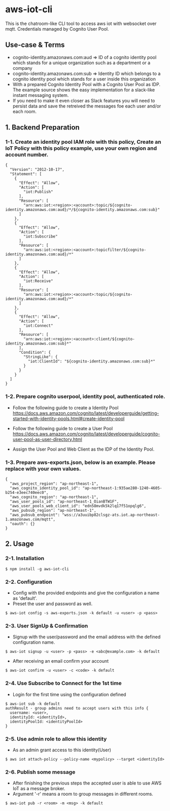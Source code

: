 # aws-iot-cli
This is the chatroom-like CLI tool to access aws iot with websocket over mqtt. Credentials managed by Cognito User Pool.

## Use-case & Terms
* cognito-identity.amazonaws.com:aud => ID of a cognito identity pool which stands for a unique organization such as a department or a company
* cognito-identity.amazonaws.com:sub => Identity ID which belongs to a cognito identity pool which stands for a user inside this organization
* With a prepared Cognito Identity Pool with a Cognito User Pool as IDP. The example source shows the easy implementation for a slack-like instant messaging system.
* If you need to make it even closer as Slack features you will need to persist data and save the retreived the messages foe each user and/or each room.

## 1. Backend Preparation
### 1-1. Create an identity pool IAM role with this policy, Create an IoT Policy <mypolicy> with this policy example, use your own region and account number.
```
{
  "Version": "2012-10-17",
  "Statement": [
    {
      "Effect": "Allow",
      "Action": [
        "iot:Publish"      
      ],
      "Resource": [
        "arn:aws:iot:<region>:<account>:topic/${cognito-identity.amazonaws.com:aud}/*/${cognito-identity.amazonaws.com:sub}"
      ]
    },
    {
      "Effect": "Allow",
      "Action": [
        "iot:Subscribe"
      ],
      "Resource": [
        "arn:aws:iot:<region>:<account>:topicfilter/${cognito-identity.amazonaws.com:aud}/*"
      ]
    },
    {
      "Effect": "Allow",
      "Action": [
        "iot:Receive"      
      ],
      "Resource": [
        "arn:aws:iot:<region>:<account>:topic/${cognito-identity.amazonaws.com:aud}/*"
      ]
    },    
    {
      "Effect": "Allow",
      "Action": [
        "iot:Connect"
      ],
      "Resource": [
        "arn:aws:iot:<region>:<account>:client/${cognito-identity.amazonaws.com:sub}*"
      ],
      "Condition": {
        "StringLike": {
          "iot:ClientId": "${cognito-identity.amazonaws.com:sub}*"
        }
      }
    }   
  ]
}
```
### 1-2. Prepare cognito userpool, identity pool, authenticated role.
* Follow the following guide to create a Identity Pool
https://docs.aws.amazon.com/cognito/latest/developerguide/getting-started-with-identity-pools.html#create-identity-pool
* Follow the following guide to create a User Pool
https://docs.aws.amazon.com/cognito/latest/developerguide/cognito-user-pool-as-user-directory.html

* Assign the User Pool and Web Client as the IDP of the Identity Pool.

### 1-3. Prepare aws-exports.json, below is an example. Please replace with your own values.
```
{
  "aws_project_region": "ap-northeast-1",
  "aws_cognito_identity_pool_id": "ap-northeast-1:935ae280-1240-4605-b254-e3eec740eec0",
  "aws_cognito_region": "ap-northeast-1",
  "aws_user_pools_id": "ap-northeast-1_OianBTW1F",
  "aws_user_pools_web_client_id": "edn58mvdk5k2lq17f51opqlg6",
  "aws_pubsub_region": "ap-northeast-1",
  "aws_pubsub_endpoint": "wss://a3uuibp82clsgz-ats.iot.ap-northeast-1.amazonaws.com/mqtt",
  "oauth": {}
}
```

## 2. Usage

### 2-1. Installation
```
$ npm install -g aws-iot-cli
```

### 2-2. Configuration
* Config with the provided endpoints and give the configuration a name as 'default'.
* Preset the user and password as well.
```
$ aws-iot config -s aws-exports.json -k default -u <user> -p <pass>
```

### 2-3. User SignUp & Confirmation
* Signup with the user/password and the email address with the defined configuration name.
```
$ aws-iot signup -u <user> -p <pass> -e <abc@example.com> -k default
```

* After receiving an email confirm your account
```
$ aws-iot confirm -u <user> -c <code> -k default
```

### 2-4. Use Subscribe to Connect for the 1st time
* Login for the first time using the configuration defined
```
$ aws-iot sub -k default
authResult - group admins need to accept users with this info {
  username: <user>,
  identityId: <identityId>,
  identityPoolId: <identityPoolId>
}
```

### 2-5. Use admin role to allow this identity
* As an admin grant access to this identity(User)
```
$ aws iot attach-policy --policy-name <mypolicy> --target <identityId>
```

### 2-6. Publish some message
* After finishing the previous steps the accepted user is able to use AWS IoT as a message broker.
* Argument '-r' means a room to group messages in different rooms.
```
$ aws-iot pub -r <room> -m <msg> -k default
```